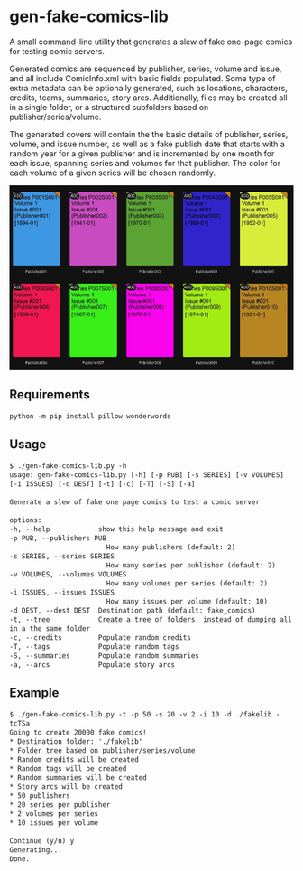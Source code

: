 # gen-fake-comics-lib
A small command-line utility that generates a slew of fake one-page comics for testing comic servers.  

Generated comics are sequenced by publisher, series, volume and issue, and all include ComicInfo.xml with basic fields populated. Some type of extra metadata can be optionally generated, such as locations, characters, credits, teams, summaries, story arcs.  Additionally, files may be created all in a single folder, or a structured subfolders based on publisher/series/volume.

The generated covers will contain the the basic details of publisher, series, volume, and issue number, as well as a fake publish date that starts with a random year for a given publisher and is incremented by one month for each issue, spanning series and volumes for that publisher.  The color for each volume of a given series will be chosen randomly.

![Sample server screenshot of generated covers](./screenshot.png)

## Requirements

    python -m pip install pillow wonderwords

## Usage

    $ ./gen-fake-comics-lib.py -h
    usage: gen-fake-comics-lib.py [-h] [-p PUB] [-s SERIES] [-v VOLUMES] [-i ISSUES] [-d DEST] [-t] [-c] [-T] [-S] [-a]

    Generate a slew of fake one page comics to test a comic server

    options:
    -h, --help            show this help message and exit
    -p PUB, --publishers PUB
                            How many publishers (default: 2)
    -s SERIES, --series SERIES
                            How many series per publisher (default: 2)
    -v VOLUMES, --volumes VOLUMES
                            How many volumes per series (default: 2)
    -i ISSUES, --issues ISSUES
                            How many issues per volume (default: 10)
    -d DEST, --dest DEST  Destination path (default: fake_comics)
    -t, --tree            Create a tree of folders, instead of dumping all in a the same folder
    -c, --credits         Populate random credits
    -T, --tags            Populate random tags
    -S, --summaries       Populate random summaries
    -a, --arcs            Populate story arcs

## Example


    $ ./gen-fake-comics-lib.py -t -p 50 -s 20 -v 2 -i 10 -d ./fakelib -tcTSa
    Going to create 20000 fake comics!
    * Destination folder: './fakelib'
    * Folder tree based on publisher/series/volume
    * Random credits will be created
    * Random tags will be created
    * Random summaries will be created
    * Story arcs will be created
    * 50 publishers
    * 20 series per publisher
    * 2 volumes per series
    * 10 issues per volume

    Continue (y/n) y
    Generating...
    Done.



